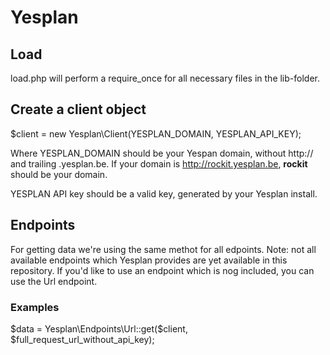 # Yesplan

## Load

load.php will perform a require_once for all necessary files in the lib-folder.

## Create a client object

$client = new Yesplan\Client(YESPLAN_DOMAIN, YESPLAN_API_KEY);

Where YESPLAN_DOMAIN should be your Yespan domain, without http:// and trailing .yesplan.be. If your domain is http://rockit.yesplan.be, **rockit** should be your domain.

YESPLAN API key should be a valid key, generated by your Yesplan install.

## Endpoints

For getting data we're using the same methot for all edpoints. Note: not all available endpoints which Yesplan provides are yet available in this repository. If you'd like to use an endpoint which is nog included, you can use the Url endpoint.

### Examples

$data = Yesplan\Endpoints\Url::get($client, $full_request_url_without_api_key);
